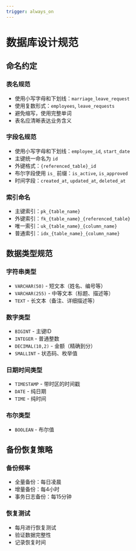 ```yaml
---
trigger: always_on
---
```


# 数据库设计规范

## 命名约定

### 表名规范
- 使用小写字母和下划线：`marriage_leave_request`
- 使用复数形式：`employees`, `leave_requests`
- 避免缩写，使用完整单词
- 表名应清晰表达业务含义

### 字段名规范
- 使用小写字母和下划线：`employee_id`, `start_date`
- 主键统一命名为 `id`
- 外键格式：`{referenced_table}_id`
- 布尔字段使用 `is_` 前缀：`is_active`, `is_approved`
- 时间字段：`created_at`, `updated_at`, `deleted_at`

### 索引命名
- 主键索引：`pk_{table_name}`
- 外键索引：`fk_{table_name}_{referenced_table}`
- 唯一索引：`uk_{table_name}_{column_name}`
- 普通索引：`idx_{table_name}_{column_name}`

## 数据类型规范

### 字符串类型
- `VARCHAR(50)` - 短文本（姓名、编号等）
- `VARCHAR(255)` - 中等文本（标题、描述等）
- `TEXT` - 长文本（备注、详细描述等）

### 数字类型
- `BIGINT` - 主键ID
- `INTEGER` - 普通整数
- `DECIMAL(10,2)` - 金额（精确到分）
- `SMALLINT` - 状态码、枚举值

### 日期时间类型
- `TIMESTAMP` - 带时区的时间戳
- `DATE` - 纯日期
- `TIME` - 纯时间

### 布尔类型
- `BOOLEAN` - 布尔值


## 备份恢复策略

### 备份频率
- 全量备份：每日凌晨
- 增量备份：每4小时
- 事务日志备份：每15分钟

### 恢复测试
- 每月进行恢复测试
- 验证数据完整性
- 记录恢复时间

